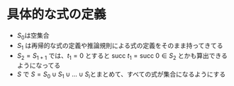 # 具体的な式の定義

- $S_0$は空集合
- $S_1$ は再帰的な式の定義や推論規則による式の定義をそのまま持ってきてる
- $S_2 = S_{1+1}$ では、$t_1 = 0$ とすると $\mathrm{succ}\ t_1 = \mathrm{succ}\ 0 \in S_2$ とかも算出できるようになってる
- $S$ で $S = S_0 \cup S_1 \cup \dots \cup S_i$とまとめて、すべての式が集合になるようにする
